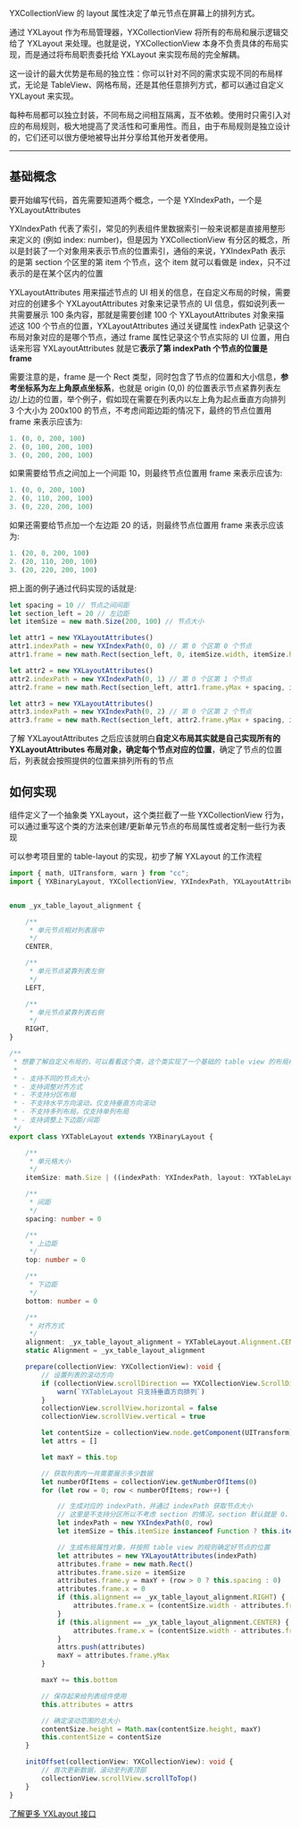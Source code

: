 

YXCollectionView 的 layout 属性决定了单元节点在屏幕上的排列方式。  

通过 YXLayout 作为布局管理器，YXCollectionView 将所有的布局和展示逻辑交给了 YXLayout 来处理。也就是说，YXCollectionView 本身不负责具体的布局实现，而是通过将布局职责委托给 YXLayout 来实现布局的完全解耦。  

这一设计的最大优势是布局的独立性：你可以针对不同的需求实现不同的布局样式，无论是 TableView、网格布局，还是其他任意排列方式，都可以通过自定义 YXLayout 来实现。  

每种布局都可以独立封装，不同布局之间相互隔离，互不依赖。使用时只需引入对应的布局规则，极大地提高了灵活性和可重用性。而且，由于布局规则是独立设计的，它们还可以很方便地被导出并分享给其他开发者使用。  

---  

## 基础概念  

要开始编写代码，首先需要知道两个概念，一个是 YXIndexPath，一个是 YXLayoutAttributes  

YXIndexPath 代表了索引，常见的列表组件里数据索引一般来说都是直接用整形来定义的 (例如 index: number)，但是因为 YXCollectionView 有分区的概念，所以是封装了一个对象用来表示节点的位置索引，通俗的来说，YXIndexPath 表示的是第 section 个区里的第 item 个节点，这个 item 就可以看做是 index，只不过表示的是在某个区内的位置    

YXLayoutAttributes 用来描述节点的 UI 相关的信息，在自定义布局的时候，需要对应的创建多个 YXLayoutAttributes 对象来记录节点的 UI 信息，假如说列表一共需要展示 100 条内容，那就是需要创建 100 个 YXLayoutAttributes 对象来描述这 100 个节点的位置，YXLayoutAttributes 通过关键属性 indexPath 记录这个布局对象对应的是哪个节点，通过 frame 属性记录这个节点实际的 UI 位置，用白话来形容 YXLayoutAttributes 就是它**表示了第 indexPath 个节点的位置是 frame**  

  
需要注意的是，frame 是一个 Rect 类型，同时包含了节点的位置和大小信息，**参考坐标系为左上角原点坐标系**，也就是 origin (0,0) 的位置表示节点紧靠列表左边/上边的位置，举个例子，假如现在需要在列表内以左上角为起点垂直方向排列 3 个大小为 200x100 的节点，不考虑间距边距的情况下，最终的节点位置用 frame 来表示应该为:  
```ts
1. (0, 0, 200, 100)
2. (0, 100, 200, 100)
3. (0, 200, 200, 100)
```

如果需要给节点之间加上一个间距 10，则最终节点位置用 frame 来表示应该为:  
```ts
1. (0, 0, 200, 100)
2. (0, 110, 200, 100)
3. (0, 220, 200, 100)
```

如果还需要给节点加一个左边距 20 的话，则最终节点位置用 frame 来表示应该为:  
```ts
1. (20, 0, 200, 100)
2. (20, 110, 200, 100)
3. (20, 220, 200, 100)
```  

  
把上面的例子通过代码实现的话就是:   
```ts
let spacing = 10 // 节点之间间距
let section_left = 20 // 左边距
let itemSize = new math.Size(200, 100) // 节点大小

let attr1 = new YXLayoutAttributes()
attr1.indexPath = new YXIndexPath(0, 0) // 第 0 个区第 0 个节点
attr1.frame = new math.Rect(section_left, 0, itemSize.width, itemSize.height) // 这个节点的位置

let attr2 = new YXLayoutAttributes()
attr2.indexPath = new YXIndexPath(0, 1) // 第 0 个区第 1 个节点
attr2.frame = new math.Rect(section_left, attr1.frame.yMax + spacing, itemSize.width, itemSize.height) // 这个节点的位置

let attr3 = new YXLayoutAttributes()
attr3.indexPath = new YXIndexPath(0, 2) // 第 0 个区第 2 个节点
attr3.frame = new math.Rect(section_left, attr2.frame.yMax + spacing, itemSize.width, itemSize.height) // 这个节点的位置
```  
  
了解 YXLayoutAttributes 之后应该就明白**自定义布局其实就是自己实现所有的 YXLayoutAttributes 布局对象，确定每个节点对应的位置**，确定了节点的位置后，列表就会按照提供的位置来排列所有的节点  

  
## 如何实现    

组件定义了一个抽象类 YXLayout，这个类拦截了一些 YXCollectionView 行为，可以通过重写这个类的方法来创建/更新单元节点的布局属性或者定制一些行为表现  

可以参考项目里的 table-layout 的实现，初步了解 YXLayout 的工作流程    

```ts
import { math, UITransform, warn } from "cc";
import { YXBinaryLayout, YXCollectionView, YXIndexPath, YXLayoutAttributes } from "./yx-collection-view";


enum _yx_table_layout_alignment {

    /**
     * 单元节点相对列表居中  
     */
    CENTER,

    /**
     * 单元节点紧靠列表左侧  
     */
    LEFT,

    /**
     * 单元节点紧靠列表右侧  
     */
    RIGHT,
}

/**
 * 想要了解自定义布局的，可以看看这个类，这个类实现了一个基础的 table view 的布局样式，相对来说比较简单  
 * 
 * - 支持不同的节点大小  
 * - 支持调整对齐方式  
 * - 不支持分区布局  
 * - 不支持水平方向滚动，仅支持垂直方向滚动  
 * - 不支持多列布局，仅支持单列布局 
 * - 支持调整上下边距/间距  
 */
export class YXTableLayout extends YXBinaryLayout {

    /**
     * 单元格大小   
     */
    itemSize: math.Size | ((indexPath: YXIndexPath, layout: YXTableLayout, collectionView: YXCollectionView) => math.Size) = new math.Size(100, 100)

    /**
     * 间距  
     */
    spacing: number = 0

    /**
     * 上边距
     */
    top: number = 0

    /**
     * 下边距
     */
    bottom: number = 0

    /**
     * 对齐方式  
     */
    alignment: _yx_table_layout_alignment = YXTableLayout.Alignment.CENTER
    static Alignment = _yx_table_layout_alignment

    prepare(collectionView: YXCollectionView): void {
        // 设置列表的滚动方向  
        if (collectionView.scrollDirection == YXCollectionView.ScrollDirection.HORIZONTAL) {
            warn(`YXTableLayout 只支持垂直方向排列`)
        }
        collectionView.scrollView.horizontal = false
        collectionView.scrollView.vertical = true

        let contentSize = collectionView.node.getComponent(UITransform).contentSize.clone()
        let attrs = []

        let maxY = this.top

        // 获取列表内一共需要展示多少数据  
        let numberOfItems = collectionView.getNumberOfItems(0)
        for (let row = 0; row < numberOfItems; row++) {

            // 生成对应的 indexPath，并通过 indexPath 获取节点大小  
            // 这里是不支持分区所以不考虑 section 的情况，section 默认就是 0，支持的分区的情况可以回头看 flow-layout 的实现  
            let indexPath = new YXIndexPath(0, row)
            let itemSize = this.itemSize instanceof Function ? this.itemSize(indexPath, this, collectionView) : this.itemSize

            // 生成布局属性对象，并按照 table view 的规则确定好节点的位置    
            let attributes = new YXLayoutAttributes(indexPath)
            attributes.frame = new math.Rect()
            attributes.frame.size = itemSize
            attributes.frame.y = maxY + (row > 0 ? this.spacing : 0)
            attributes.frame.x = 0
            if (this.alignment == _yx_table_layout_alignment.RIGHT) {
                attributes.frame.x = (contentSize.width - attributes.frame.width)
            }
            if (this.alignment == _yx_table_layout_alignment.CENTER) {
                attributes.frame.x = (contentSize.width - attributes.frame.width) * 0.5
            }
            attrs.push(attributes)
            maxY = attributes.frame.yMax
        }

        maxY += this.bottom

        // 保存起来给列表组件使用  
        this.attributes = attrs

        // 确定滚动范围的总大小  
        contentSize.height = Math.max(contentSize.height, maxY)
        this.contentSize = contentSize
    }

    initOffset(collectionView: YXCollectionView): void {
        // 首次更新数据，滚动至列表顶部  
        collectionView.scrollView.scrollToTop()
    }
}
```

[了解更多 YXLayout 接口](../declarations/yx-collection-view.d.ts)  


